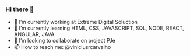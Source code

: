 ### Hi there 👋


- 🔭 I’m currently working at Extreme Digital Soluction
- 🌱 I’m currently learning HTML, CSS, JAVASCRIPT, SQL, NODE, REACT, ANGULAR, JAVA
- 👯 I’m looking to collaborate on project PJe
- 📫 How to reach me: @viniciusrcarvalho


